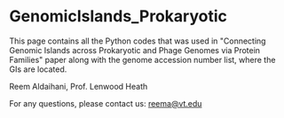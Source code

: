 # GenomicIslands_Prokaryotic


This page contains all the Python codes that was used in "Connecting Genomic Islands across Prokaryotic and Phage Genomes via Protein Families" paper along with the genome accession number list, where the GIs are located.

Reem Aldaihani, Prof. Lenwood Heath

For any questions, please contact us: reema@vt.edu
